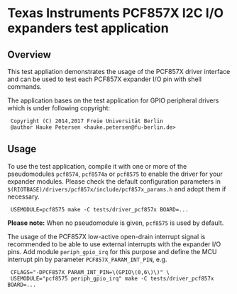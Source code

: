 # Texas Instruments PCF857X I2C I/O expanders test application

## Overview

This test appliation demonstrates the usage of the PCF857X driver interface
and can be used to test each PCF857X expander I/O pin with shell commands.

The application bases on the test application for GPIO peripheral drivers
which is under following copyright:

     Copyright (C) 2014,2017 Freie Universität Berlin
     @author Hauke Petersen <hauke.petersen@fu-berlin.de>

## Usage

To use the test application, compile it with one or more of the pseudomodules
`pcf8574`, `pcf8574a` or `pcf8575` to enable the driver for your
expander modules. Please check the default configuration parameters in
`$(RIOTBASE)/drivers/pcf857x/include/pcf857x_params.h` and adopt them
if necessary.

     USEMODULE=pcf8575 make -C tests/driver_pcf857x BOARD=...

**Please note:** When no pseudomodule is given, `pcf8575` is used by default.

The usage of the PCF857X low-active open-drain interrupt signal is
recommended to be able to use external interrupts with the expander I/O
pins. Add module `periph_gpio_irq` for this purpose and define the
MCU interrupt pin by parameter `PCF857X_PARAM_INT_PIN`, e.g.

     CFLAGS="-DPCF857X_PARAM_INT_PIN=\(GPIO\(0,6\)\)" \
     USEMODULE="pcf8575 periph_gpio_irq" make -C tests/driver_pcf857x BOARD=...
